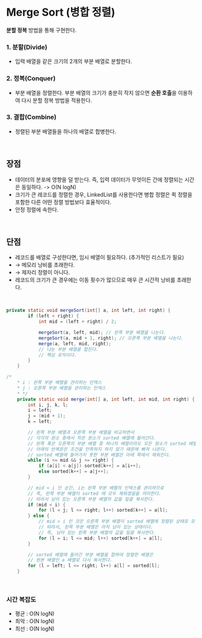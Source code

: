 # Merge Sort (병합 정렬)

**분할 정복** 방법을 통해 구현한다.

### 1. 분할(Divide)

- 입력 배열을 같은 크기의 2개의 부분 배열로 분할한다.

### 2. 정복(Conquer)

- 부분 배열을 정렬한다. 부분 배열의 크기가 충분히 작지 않으면 **순환 호출**을 이용하여 다시 분할 정복 방법을 적용한다.

### 3. 결합(Combine)

- 정렬된 부분 배열들을 하나의 배열로 합병한다.

<br/>

## 장점

- 데이터의 분포에 영향을 덜 받는다. 즉, 입력 데이터가 무엇이든 간에 정렬되는 시간은 동일하다. -> O(N logN)
- 크기가 큰 레코드를 정렬한 경우, LinkedList를 사용한다면 병합 정렬은 퀵 정렬을 포함한 다른 어떤 정렬 방법보다 효율적이다.
- 안정 정렬에 속한다.

<br/>

## 단점

- 레코드를 배열로 구성한다면, 임시 배열이 필요하다. (추가적인 리스트가 필요)
- → 메모리 낭비를 초래한다.
- → 제자리 정렬이 아니다.
- 레코드의 크기가 큰 경우에는 이동 횟수가 많으므로 매우 큰 시간적 낭비를 초래한다.

<br/>

```java
private static void mergeSort(int[] a, int left, int right) {
        if (left < right) {
            int mid = (left + right) / 2;

            mergeSort(a, left, mid); // 왼쪽 부분 배열을 나눈다.
            mergeSort(a, mid + 1, right); // 오른쪽 부분 배열을 나눈다.
            merge(a, left, mid, right);
            // 나눈 부분 배열을 합친다.
            // 핵심 로직이다.
        }
    }
```

```java
/*
    * i : 왼쪽 부분 배열을 관리하는 인덱스
    * j : 오른쪽 부분 배열을 관리하는 인덱스
    * */
    private static void merge(int[] a, int left, int mid, int right) {
        int i, j, k, l;
        i = left;
        j = (mid + 1);
        k = left;

        // 왼쪽 부분 배열과 오른쪽 부분 배열을 비교하면서
        // 각각의 원소 중에서 작은 원소가 sorted 배열에 들어간다.
        // 왼쪽 혹은 오른쪽의 부분 배열 중 하나의 배열이라도 모든 원소가 sorted 배열에 들어간다면
        // 아래의 반복문은 조건을 만족하지 하지 않기 때문에 빠져 나온다.
        // sorted 배열에 들어가지 못한 부분 배열은 아래 쪽에서 채워진다.
        while (i <= mid && j <= right) {
            if (a[i] < a[j]) sorted[k++] = a[i++];
            else sorted[k++] = a[j++];
        }

        // mid < i 인 순간, i는 왼쪽 부분 배열의 인덱스를 관리하므로
        // 즉, 왼쪽 부분 배열이 sorted 에 모두 채워졌음을 의미한다.
        // 따라서 남아 있는 오른쪽 부분 배열의 값을 일괄 복사한다.
        if (mid < i) {
            for (l = j; l <= right; l++) sorted[k++] = a[l];
        } else {
            // mid > i 인 것은 오른쪽 부분 배열이 sorted 배열에 정렬된 상태로 모두 채워졌음을 의미한다.
            // 따라서, 왼쪽 부분 배열은 아직 남아 있는 상태이다.
            // 즉, 남아 있는 왼쪽 부분 배열의 값을 일괄 복사한다.
            for (l = i; l <= mid; l++) sorted[k++] = a[l];
        }

        // sorted 배열에 들어간 부분 배열을 합하여 정렬한 배열은
        // 원본 배열인 a 배열로 다시 복사한다.
        for (l = left; l <= right; l++) a[l] = sorted[l];
    }
```

<br/>

### **시간 복잡도**

- 평균 : O(N logN)
- 최악 : O(N logN)
- 최선 : O(N logN)
